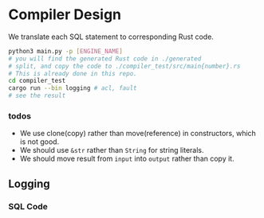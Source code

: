 # Compiler Design

We translate each SQL statement to corresponding Rust code.

```bash
python3 main.py -p [ENGINE_NAME]
# you will find the generated Rust code in ./generated
# split, and copy the code to ./compiler_test/src/main{number}.rs
# This is already done in this repo.
cd compiler_test
cargo run --bin logging # acl, fault
# see the result
```

### todos

- We use clone(copy) rather than move(reference) in constructors, which is not good.
- We should use `&str` rather than `String` for string literals.
- We should move result from `input` into `output` rather than copy it.

## Logging



### SQL Code 

